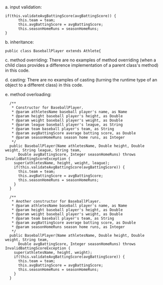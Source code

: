 a. input validation:
```
if(this.validateAvgBattingScore(avgBattingScore)) {
      this.team = team;
      this.avgBattingScore = avgBattingScore;
      this.seasonHomeRuns = seasonHomeRuns;
}
```

b. inheritance:

```
public class BaseballPlayer extends Athlete{
```

c. method overriding:
There are no examples of method overriding (when a child class provides a difference implementation
of a parent class's method) in this code.

d. casting:
There are no examples of casting (turning the runtime type of an object to a different class) in this code.

e. method overloading:
```
  /**
   * Constructor for BaseballPlayer.
   * @param athletesName baseball player's name, as Name
   * @param height baseball player's height, as Double
   * @param weight baseball player's weight, as Double
   * @param league baseball player's league, as String
   * @param team baseball player's team, as String
   * @param avgBattingScore average batting score, as Double
   * @param seasonHomeRuns season home runs, as Integer
   */
  public BaseballPlayer(Name athletesName, Double height, Double weight, String league, String team,
      Double avgBattingScore, Integer seasonHomeRuns) throws InvalidBattingScoreException {
    super(athletesName, height, weight, league);
    if(this.validateAvgBattingScore(avgBattingScore)) {
      this.team = team;
      this.avgBattingScore = avgBattingScore;
      this.seasonHomeRuns = seasonHomeRuns;
    }
  }

  /**
   * Another constructor for BaseballPlayer.
   * @param athletesName baseball player's name, as Name
   * @param height baseball player's height, as Double
   * @param weight baseball player's weight, as Double
   * @param team baseball player's team, as String
   * @param avgBattingScore average batting score, as Double
   * @param seasonHomeRuns season home runs, as Integer
   */
  public BaseballPlayer(Name athletesName, Double height, Double weight, String team,
      Double avgBattingScore, Integer seasonHomeRuns) throws InvalidBattingScoreException {
    super(athletesName, height, weight);
    if(this.validateAvgBattingScore(avgBattingScore)) {
      this.team = team;
      this.avgBattingScore = avgBattingScore;
      this.seasonHomeRuns = seasonHomeRuns;
    }
  }
```